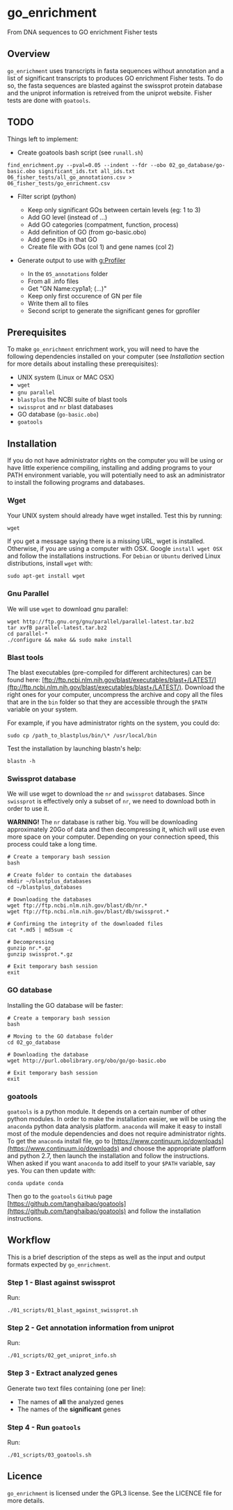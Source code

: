# go_enrichment

From DNA sequences to GO enrichment Fisher tests

## Overview

`go_enrichment` uses transcripts in fasta sequences without annotation and a
list of significant transcripts to produces GO enrichment Fisher tests. To do
so, the fasta sequences are blasted against the swissprot protein database and
the uniprot information is retreived from the uniprot website. Fisher tests are
done with `goatools`.

## TODO

Things left to implement:

- Create goatools bash script (see `runall.sh`)

```
find_enrichment.py --pval=0.05 --indent --fdr --obo 02_go_database/go-basic.obo significant_ids.txt all_ids.txt 06_fisher_tests/all_go_annotations.csv > 06_fisher_tests/go_enrichment.csv
```

- Filter script (python)
  - Keep only significant GOs between certain levels (eg: 1 to 3)
  - Add GO level (instead of ...)
  - Add GO categories (compatment, function, process)
  - Add definition of GO (from go-basic.obo)
  - Add gene IDs in that GO
  - Create file with GOs (col 1) and gene names (col 2)

- Generate output to use with [g:Profiler](http://biit.cs.ut.ee/gprofiler)
  - In the `05_annotations` folder
  - From all .info files
  - Get "GN   Name:cyp1a1; (...)"
  - Keep only first occurence of GN per file
  - Write them all to files
  - Second script to generate the significant genes for gprofiler

## Prerequisites

To make `go_enrichment` enrichment work, you will need to have the following
dependencies installed on your computer (see *Installation* section for more
details about installing these prerequisites):

- UNIX system (Linux or MAC OSX)
- `wget`
- `gnu parallel`
- `blastplus` the NCBI suite of blast tools
- `swissprot` and `nr` blast databases
- GO database (`go-basic.obo`)
- `goatools`

## Installation

If you do not have administrator rights on the computer you will be using or
have little experience compiling, installing and adding programs to your PATH
environment variable, you will potentially need to ask an administrator to
install the following programs and databases.

### Wget

Your UNIX system should already have wget installed. Test this by running:

```
wget
```

If you get a message saying there is a missing URL, wget is installed.
Otherwise, if you are using a computer with OSX. Google `install wget OSX` and
follow the installations instructions. For `Debian` or `Ubuntu` derived Linux
distributions, install `wget` with:

```
sudo apt-get install wget
```

### Gnu Parallel

We will use `wget` to download gnu parallel:

```
wget http://ftp.gnu.org/gnu/parallel/parallel-latest.tar.bz2
tar xvfB parallel-latest.tar.bz2
cd parallel-*
./configure && make && sudo make install
```

### Blast tools

The blast executables (pre-compiled for different architectures) can be found
here:
[ftp://ftp.ncbi.nlm.nih.gov/blast/executables/blast+/LATEST/](ftp://ftp.ncbi.nlm.nih.gov/blast/executables/blast+/LATEST/).
Download the right ones for your computer, uncompress the archive and copy all
the files that are in the `bin` folder so that they are accessible through the
`$PATH` variable on your system.

For example, if you have administrator rights on the system, you could do:

```
sudo cp /path_to_blastplus/bin/\* /usr/local/bin
```

Test the installation by launching blastn's help:

```
blastn -h
```

### Swissprot database

We will use wget to download the `nr` and `swissprot` databases. Since
`swissprot` is effectively only a subset of `nr`, we need to download both in
order to use it.

**WARNING!** The `nr` database is rather big. You will be downloading
approximately 20Go of data and then decompressing it, which will use even more
space on your computer. Depending on your connection speed, this process could
take a long time.

```
# Create a temporary bash session
bash

# Create folder to contain the databases
mkdir ~/blastplus_databases
cd ~/blastplus_databases

# Downloading the databases
wget ftp://ftp.ncbi.nlm.nih.gov/blast/db/nr.*
wget ftp://ftp.ncbi.nlm.nih.gov/blast/db/swissprot.*

# Confirming the integrity of the downloaded files
cat *.md5 | md5sum -c

# Decompressing
gunzip nr.*.gz
gunzip swissprot.*.gz

# Exit temporary bash session
exit
```

### GO database

Installing the GO database will be faster:

```
# Create a temporary bash session
bash

# Moving to the GO database folder
cd 02_go_database

# Downloading the database
wget http://purl.obolibrary.org/obo/go/go-basic.obo

# Exit temporary bash session
exit
```

### goatools

`goatools` is a python module. It depends on a certain number of other python
modules. In order to make the installation easier, we will be using the
`anaconda` python data analysis platform. `anaconda` will make it easy to
install most of the module dependencies and does not require administrator
rights.  To get the `anaconda` install file, go to
[https://www.continuum.io/downloads](https://www.continuum.io/downloads) and
choose the appropriate platform and python 2.7, then launch the installation
and follow the instructions. When asked if you want `anaconda` to add itself to
your `$PATH` variable, say yes. You can then update with:

```
conda update conda
```

Then go to the `goatools` `GitHub` page
[https://github.com/tanghaibao/goatools](https://github.com/tanghaibao/goatools)
and follow the installation instructions.

## Workflow

This is a brief description of the steps as well as the input and output
formats expected by `go_enrichment`.

### Step 1 - Blast against swissprot

Run:

```
./01_scripts/01_blast_against_swissprot.sh
```

### Step 2 - Get annotation information from uniprot

Run:

```
./01_scripts/02_get_uniprot_info.sh
```

### Step 3 - Extract analyzed genes

Generate two text files containing (one per line):
- The names of **all** the analyzed genes
- The names of the **significant** genes

### Step 4 - Run `goatools`

Run:

```
./01_scripts/03_goatools.sh
```

## Licence

`go_enrichment` is licensed under the GPL3 license. See the LICENCE file for
more details.



